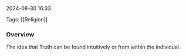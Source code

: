 
2024-08-30 16:33

Tags: [[Religion]]

### Overview
The idea that Truth can be found intuitively or from within the individual.


